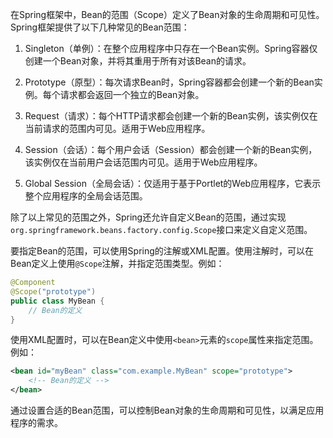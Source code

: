 在Spring框架中，Bean的范围（Scope）定义了Bean对象的生命周期和可见性。Spring框架提供了以下几种常见的Bean范围：

1. Singleton（单例）：在整个应用程序中只存在一个Bean实例。Spring容器仅创建一个Bean对象，并将其重用于所有对该Bean的请求。

2. Prototype（原型）：每次请求Bean时，Spring容器都会创建一个新的Bean实例。每个请求都会返回一个独立的Bean对象。

3. Request（请求）：每个HTTP请求都会创建一个新的Bean实例，该实例仅在当前请求的范围内可见。适用于Web应用程序。

4. Session（会话）：每个用户会话（Session）都会创建一个新的Bean实例，该实例仅在当前用户会话范围内可见。适用于Web应用程序。

5. Global Session（全局会话）：仅适用于基于Portlet的Web应用程序，它表示整个应用程序的全局会话范围。

除了以上常见的范围之外，Spring还允许自定义Bean的范围，通过实现`org.springframework.beans.factory.config.Scope`接口来定义自定义范围。

要指定Bean的范围，可以使用Spring的注解或XML配置。使用注解时，可以在Bean定义上使用`@Scope`注解，并指定范围类型。例如：

```java
@Component
@Scope("prototype")
public class MyBean {
    // Bean的定义
}
```

使用XML配置时，可以在Bean定义中使用`<bean>`元素的`scope`属性来指定范围。例如：

```xml
<bean id="myBean" class="com.example.MyBean" scope="prototype">
    <!-- Bean的定义 -->
</bean>
```

通过设置合适的Bean范围，可以控制Bean对象的生命周期和可见性，以满足应用程序的需求。
